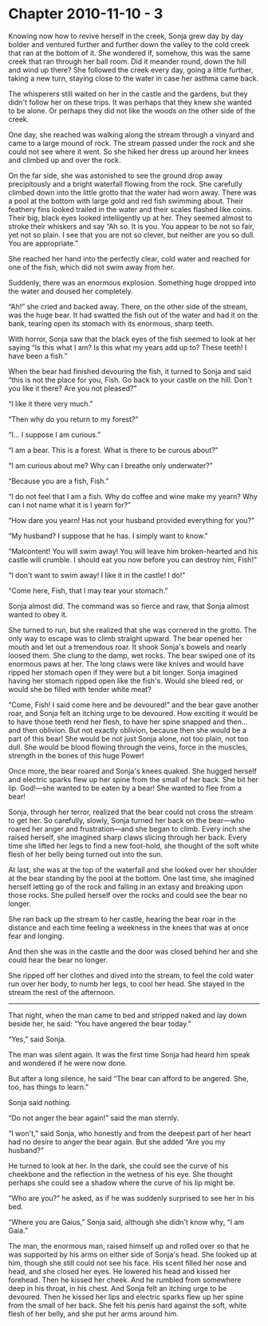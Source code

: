 # Chapter 2010-11-10 - 3

Knowing now how to revive herself in the creek, Sonja grew day by day
bolder and ventured further and further down the valley to the cold
creek that ran at the bottom of it. She wondered if, somehow, this was
the same creek that ran through her ball room. Did it meander round,
down the hill and wind up there? She followed the creek every day, going
a little further, taking a new turn, staying close to the water in case
her asthma came back.

The whisperers still waited on her in the castle and the gardens, but
they didn't follow her on these trips. It was perhaps that they knew she
wanted to be alone. Or perhaps they did not like the woods on the other
side of the creek.

One day, she reached was walking along the stream through a vinyard and
came to a large mound of rock. The stream passed under the rock and she
could not see where it went. So she hiked her dress up around her knees
and climbed up and over the rock.

On the far side, she was astonished to see the ground drop away
precipitously and a bright waterfall flowing from the rock. She
carefully climbed down into the little grotto that the water had
worn away. There was a pool at the bottom with large gold and red
fish swimming about. Their feathery fins looked trailed in the water
and their scales flashed like coins. Their big, black eyes looked
intelligently up at her. They seemed almost to stroke their whiskers and
say “Ah so. It is you. You appear to be not so fair, yet not so plain.
I see that you are not so clever, but neither are you so dull. You are
appropriate.”

She reached her hand into the perfectly clear, cold water and reached
for one of the fish, which did not swim away from her.

Suddenly, there was an enormous explosion. Something huge dropped into
the water and doused her completely.

“Ah!” she cried and backed away. There, on the other side of the
stream, was the huge bear. It had swatted the fish out of the water and
had it on the bank, tearing open its stomach with its enormous, sharp
teeth.

With horror, Sonja saw that the black eyes of the fish seemed to look at
her saying “Is this what I am? Is this what my years add up to? These
teeth! I have been a fish.”

When the bear had finished devouring the fish, it turned to Sonja and
said “this is not the place for you, Fish. Go back to your castle on
the hill. Don't you like it there? Are you not pleased?”

“I like it there very much.”

“Then why do you return to my forest?”

“I… I suppose I am curious.”

“I am a bear. This is a forest. What is there to be curous about?”

“I am curious about me? Why can I breathe only underwater?”

“Because you are a fish, Fish.”

“I do not feel that I am a fish. Why do coffee and wine make my yearn?
Why can I not name what it is I yearn for?”

“How dare you yearn! Has not your husband provided everything for
you?”

“My husband? I suppose that he has. I simply want to know.”

“Malcontent! You will swim away! You will leave him broken-hearted and
his castle will crumble. I should eat you now before you can destroy
him, Fish!”

“I don't want to swim away! I like it in the castle! I do!”

“Come here, Fish, that I may tear your stomach.”

Sonja almost did.  The command was so fierce and raw, that Sonja almost
wanted to obey it.  

She turned to run, but she realized that she
was cornered in the grotto.  The only way to escape was to climb
straight upward.  The bear opened her mouth and let out a tremendous
roar.  It shook Sonja's bowels and nearly loosed them.  She clung
to the damp, wet rocks.  The bear swiped one of its enormous paws at
her.  The long claws were like knives and would have ripped her stomach
open if they were but a bit longer.  Sonja imagined having her stomach
ripped open like the fish's.  Would she bleed red, or would she be filled
with tender white meat?

“Come, Fish! I said come here and be devoured!” and the bear gave another
roar, and Sonja felt an itching urge to be devoured.  How exciting it would
be to have those teeth rend her flesh, to have her spine snapped and then…
and then oblivion.  But not exactly oblivion, because then she would be a
part of this bear!  She would be not just Sonja alone, not too plain,
not too dull.  She would be blood flowing through the veins, force in the
muscles, strength in the bones of this huge Power!

Once more, the bear roared and Sonja's knees quaked.  She hugged herself
and electric sparks flew up her spine from the small of her back.  She
bit her lip. God!—she wanted to be eaten by a bear!  She wanted to flee
from a bear!

Sonja, through her terror, realized that the bear could not
cross the stream to get her.  So carefully, slowly, Sonja turned her
back on the bear—who roared her anger and frustration—and she began to
climb.  Every inch she raised herself, she imagined sharp claws slicing
through her back.  Every time she lifted her legs to find a new foot-hold,
she thought of the soft white flesh of her belly being turned out into
the sun.

At last, she was at the top of the waterfall and she looked over her
shoulder at the bear standing by the pool at the bottom.  One last time,
she imagined herself letting go of the rock and falling in an extasy and
breaking upon those rocks.  She pulled herself over the rocks and could
see the bear no longer.

She ran back up the stream to her castle, hearing the bear roar in the
distance and each time feeling a weekness in the knees that was at once
fear and longing.

And then she was in the castle and the door was closed behind her and she
could hear the bear no longer.

She ripped off her clothes and dived into the stream, to feel the cold
water run over her body, to numb her legs, to cool her head.  She stayed
in the stream the rest of the afternoon.

*****

That night, when the man came to bed and stripped naked and lay down
beside her, he said: “You have angered the bear today.”

“Yes,” said Sonja.

The man was silent again.  It was the first time Sonja had heard him
speak and wondered if he were now done.

But after a long silence, he said “The bear can afford to be angered.
She, too, has things to learn.”

Sonja said nothing.

“Do not anger the bear again!” said the man sternly.

“I won't,” said Sonja, who honestly and from the deepest part of her
heart had no desire to anger the bear again.  But she added “Are you
my husband?”

He turned to look at her.  In the dark, she could see the curve of his
cheekbone and the reflection in the wetness of his eye.  She thought
perhaps she could see a shadow where the curve of his lip might be.

“Who are you?” he asked, as if he was suddenly surprised to see her
in his bed.

“Where you are Gaius,” Sonja said, although she didn't know why, “I
am Gaia.”

The man, the enormous man, raised himself up and rolled over so that he
was supported by his arms on either side of Sonja's head. She looked up
at him, though she still could not see his face. His scent filled her
nose and head, and she closed her eyes. He lowered his head and kissed
her forehead. Then he kissed her cheek. And he rumbled from somewhere
deep in his throat, in his chest. And Sonja felt an itching urge to be
devoured. Then he kissed her lips and electric sparks flew up her spine
from the small of her back.  She felt his penis hard against the soft,
white flesh of her belly, and she put her arms around him.
